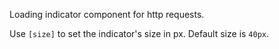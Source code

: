 Loading indicator component for http requests.

Use `[size]` to set the indicator's size in px.
Default size is `40px`. 
